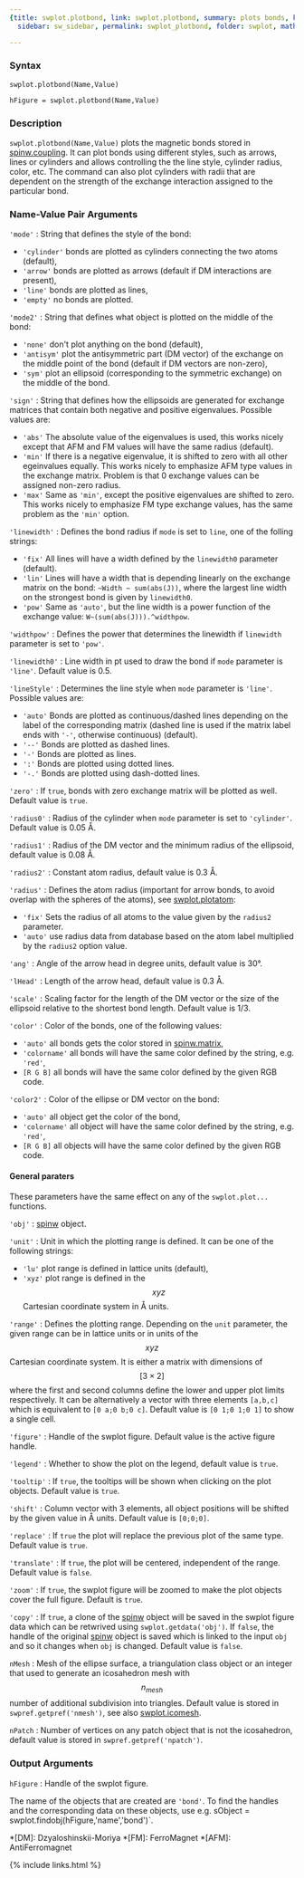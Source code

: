 ```yaml
---
{title: swplot.plotbond, link: swplot.plotbond, summary: plots bonds, keywords: sample,
  sidebar: sw_sidebar, permalink: swplot_plotbond, folder: swplot, mathjax: 'true'}

---
```

  
### Syntax
  
`swplot.plotbond(Name,Value)`
  
`hFigure = swplot.plotbond(Name,Value)`
 
### Description
  
`swplot.plotbond(Name,Value)` plots the magnetic bonds stored in
[spinw.coupling](spinw_coupling). It can plot bonds using different styles, such as
arrows, lines or cylinders and allows controlling the the line style,
cylinder radius, color, etc. The command can also plot cylinders with
radii that are dependent on the strength of the exchange interaction
assigned to the particular bond.
  
### Name-Value Pair Arguments
  
`'mode'`
: String that defines the style of the bond:
  * `'cylinder'`   bonds are plotted as cylinders connecting the two atoms
                  (default),
  * `'arrow'`      bonds are plotted as arrows (default if DM
                  interactions are present),
  * `'line'`       bonds are plotted as lines,
  * `'empty'`      no bonds are plotted.
  
`'mode2'`
: String that defines what object is plotted on the middle of the bond:
  * `'none'`      don't plot anything on the bond (default),
  * `'antisym'`   plot the antisymmetric part (DM vector) of the 
                  exchange on the middle point of the bond
                  (default if DM vectors are non-zero),
  * `'sym'`       plot an ellipsoid (corresponding to the symmetric
                  exchange) on the middle of the bond.
  
`'sign'`
: String that defines how the ellipsoids are generated for exchange
  matrices that contain both negative and positive eigenvalues.
  Possible values are:
  * `'abs'`       The absolute value of the eigenvalues is used,
                  this works nicely except that AFM and FM values
                  will have the same radius (default).
  * `'min'`       If there is a negative eigenvalue, it is
                  shifted to zero with all other egeinvalues
                  equally. This works nicely to emphasize AFM
                  type values in the exchange matrix. Problem is
                  that 0 exchange values can be assigned non-zero
                  radius.
  * `'max'`       Same as `'min'`, except the positive eigenvalues are
                  shifted to zero. This works nicely to emphasize
                  FM type exchange values, has the same problem
                  as the `'min'` option.
  
`'linewidth'`
: Defines the bond radius if `mode` is set to `line`, one of the folling
  strings:
  * `'fix'`       All lines will have a width defined by the `linewidth0`
                  parameter (default).
  * `'lin'`       Lines will have a width that is depending 
                  linearly on the exchange matrix on the bond:
                         `~Width ~ sum(abs(J))`, 
                  where the largest line width on
                  the strongest bond is given by `linewidth0`.
  * `'pow'`       Same as `'auto'`, but the line width is a
                  power function of the exchange value:
                  `W~(sum(abs(J))).^widthpow`.
  
`'widthpow'`
: Defines the power that determines the linewidth if `linewidth`
  parameter is set to `'pow'`.
  
`'linewidth0'`
: Line width in pt used to draw the bond if `mode` parameter is `'line'`. 
  Default value is 0.5.
  
`'lineStyle'`
: Determines the line style when `mode` parameter is `'line'`. Possible
  values are:
  * `'auto'`      Bonds are plotted as continuous/dashed lines
                  depending on the label of the corresponding
                  matrix (dashed line is used if the matrix
                  label ends with `'-'`, otherwise continuous) (default).
  * `'--'`        Bonds are plotted as dashed lines.
  * `'-'`         Bonds are plotted as lines.
  * `':'`         Bonds are plotted using dotted lines.
  * `'-.'`        Bonds are plotted using dash-dotted lines.
  
`'zero'`
: If `true`, bonds with zero exchange matrix will be plotted as
  well. Default value is `true`.
  
`'radius0'`
: Radius of the cylinder when `mode` parameter is set to `'cylinder'`.
  Default value is 0.05 Å.
  
`'radius1'`
: Radius of the DM vector and the minimum radius of the 
  ellipsoid, default value is 0.08 Å.
  
`'radius2'`
: Constant atom radius, default value is 0.3 Å.
  
`'radius'`
: Defines the atom radius (important for arrow bonds, to avoid
  overlap with the spheres of the atoms), see [swplot.plotatom](swplot_plotatom):
  * `'fix'`       Sets the radius of all atoms to the value
                  given by the `radius2` parameter.
  * `'auto'`      use radius data from database based on the atom
                  label multiplied by the `radius2` option value.
  
`'ang'`
: Angle of the arrow head in degree units, default value is 30°.
  
`'lHead'`
: Length of the arrow head, default value is 0.3 Å.
  
`'scale'`
: Scaling factor for the length of the DM vector or the size of
  the ellipsoid relative to the shortest bond length. Default 
  value is 1/3.
  
`'color'`
: Color of the bonds, one of the following values:
  * `'auto'`      all bonds gets the color stored in [spinw.matrix](spinw_matrix),
  * `'colorname'` all bonds will have the same color defined by the
                  string, e.g. `'red'`,
  * `[R G B]`     all bonds will have the same color defined by the given
                  RGB code.
  
`'color2'`
: Color of the ellipse or DM vector on the bond:
  * `'auto'`      all object get the color of the bond,
  * `'colorname'` all object will have the same color defined by the
                  string, e.g. `'red'`,
  * `[R G B]`     all objects will have the same color defined by the
                  given RGB code.
  
#### General paraters
 
These parameters have the same effect on any of the `swplot.plot...`
functions.
 
`'obj'`
: [spinw](spinw) object.
  
`'unit'`
: Unit in which the plotting range is defined. It can be one of the
  following strings:
  * `'lu'`        plot range is defined in lattice units (default),
  * `'xyz'`       plot range is defined in the $$xyz$$ Cartesian coordinate
                  system in Å units.
 
`'range'`
: Defines the plotting range. Depending on the `unit` parameter, the
  given range can be in lattice units or in units of the $$xyz$$ Cartesian
  coordinate system. It is either a matrix with dimensions of $$[3\times
  2]$$ where the first and second columns define the lower and upper plot
  limits respectively. It can be alternatively a vector with three
  elements `[a,b,c]` which is equivalent to `[0 a;0 b;0 c]`. Default
  value is `[0 1;0 1;0 1]` to show a single cell.
  
`'figure'`
: Handle of the swplot figure. Default value is the active figure handle.
  
`'legend'`
: Whether to show the plot on the legend, default value is `true`.
 
`'tooltip'`
: If `true`, the tooltips will be shown when clicking on the plot
  objects. Default value is `true`.
  
`'shift'`
: Column vector with 3 elements, all object positions will be
  shifted by the given value in Å units. Default value is
  `[0;0;0]`.
  
`'replace'`
: If `true` the plot will replace the previous plot of the same type.
  Default value is `true`.
  
`'translate'`
: If `true`, the plot will be centered, independent of the range. Default
  value is `false`.
  
`'zoom'`
: If `true`, the swplot figure will be zoomed to make the plot objects
  cover the full figure. Default is `true`.
  
`'copy'`
: If `true`, a clone of the [spinw](spinw) object will be saved in the
  swplot figure data which can be retwrived using
  `swplot.getdata('obj')`. If `false`, the handle of the original [spinw](spinw)
  object is saved which is linked to the input `obj` and so it changes
  when `obj` is changed. Default value is `false`.
  
`nMesh`
: Mesh of the ellipse surface, a triangulation class object or an
  integer that used to generate an icosahedron mesh with $$n_{mesh}$$
  number of additional subdivision into triangles. Default value is
  stored in `swpref.getpref('nmesh')`, see also [swplot.icomesh](swplot_icomesh).
  
`nPatch`
: Number of vertices on any patch object that is not the icosahedron,
  default value is stored in `swpref.getpref('npatch')`.
 
### Output Arguments
  
`hFigure`
: Handle of the swplot figure.
 
The name of the objects that are created are `'bond'`.
To find the handles and the corresponding data on these objects, use e.g.
sObject = swplot.findobj(hFigure,'name','bond')`.
 
*[DM]: Dzyaloshinskii-Moriya
*[FM]: FerroMagnet
*[AFM]: AntiFerromagnet
 

{% include links.html %}
